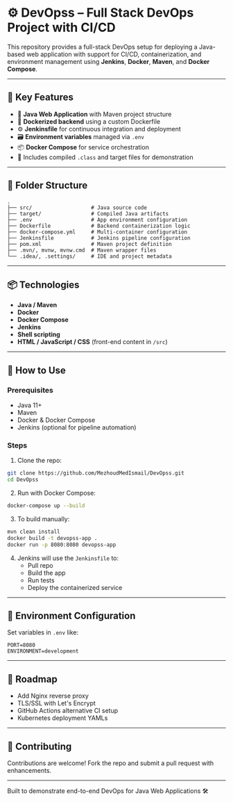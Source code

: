 # ⚙️ DevOpss – Full Stack DevOps Project with CI/CD

This repository provides a full-stack DevOps setup for deploying a Java-based web application with support for CI/CD, containerization, and environment management using **Jenkins**, **Docker**, **Maven**, and **Docker Compose**.

---

## 🔧 Key Features

- 🧱 **Java Web Application** with Maven project structure
- 🐳 **Dockerized backend** using a custom Dockerfile
- ⚙️ **Jenkinsfile** for continuous integration and deployment
- 🗃 **Environment variables** managed via `.env`
- 📦 **Docker Compose** for service orchestration
- 🧪 Includes compiled `.class` and target files for demonstration

---

## 📁 Folder Structure

```
.
├── src/                   # Java source code
├── target/                # Compiled Java artifacts
├── .env                   # App environment configuration
├── Dockerfile             # Backend containerization logic
├── docker-compose.yml     # Multi-container configuration
├── Jenkinsfile            # Jenkins pipeline configuration
├── pom.xml                # Maven project definition
├── .mvn/, mvnw, mvnw.cmd  # Maven wrapper files
└── .idea/, .settings/     # IDE and project metadata
```

---

## 📦 Technologies

- **Java / Maven**
- **Docker**
- **Docker Compose**
- **Jenkins**
- **Shell scripting**
- **HTML / JavaScript / CSS** (front-end content in `/src`)

---

## 🚀 How to Use

### Prerequisites

- Java 11+
- Maven
- Docker & Docker Compose
- Jenkins (optional for pipeline automation)

### Steps

1. Clone the repo:

```bash
git clone https://github.com/MezhoudMedIsmail/DevOpss.git
cd DevOpss
```

2. Run with Docker Compose:

```bash
docker-compose up --build
```

3. To build manually:

```bash
mvn clean install
docker build -t devopss-app .
docker run -p 8080:8080 devopss-app
```

4. Jenkins will use the `Jenkinsfile` to:
   - Pull repo
   - Build the app
   - Run tests
   - Deploy the containerized service

---

## 🔐 Environment Configuration

Set variables in `.env` like:

```env
PORT=8080
ENVIRONMENT=development
```

---

## 🧭 Roadmap

- Add Nginx reverse proxy
- TLS/SSL with Let's Encrypt
- GitHub Actions alternative CI setup
- Kubernetes deployment YAMLs

---

## 🤝 Contributing

Contributions are welcome! Fork the repo and submit a pull request with enhancements.


---

Built to demonstrate end-to-end DevOps for Java Web Applications 🛠️
